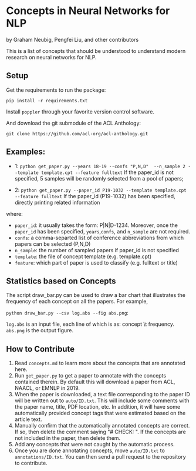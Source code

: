 # Concepts in Neural Networks for NLP
by Graham Neubig, Pengfei Liu, and other contributors

This is a list of concepts that should be understood to understand modern research on neural networks for NLP.

## Setup

Get the requirements to run the package:

    pip install -r requirements.txt

Install `poppler` through your favorite version control software.
    
And download the git submodule of the ACL Anthology:

    git clone https://github.com/acl-org/acl-anthology.git


## Examples:

* 1: `python get_paper.py --years 18-19 --confs "P,N,D"  --n_sample 2 --template template.cpt --feature fulltext`
If the paper_id is not specified, 5 samples will be randomly selected from a pool of papers;
 
* 2: `python get_paper.py --paper_id P19-1032 --template template.cpt --feature fulltext`
If the paper_id (P19-1032) has been specified, directly printing related information

where:
* `paper_id`: it usually takes the form: P|N|D-1234. Moreover, once the `paper_id` has been specified, `years`,`confs`, and `n_sample` are not required.
* `confs`: a comma-separted list of conference abbreviations from which papers can be selected (P,N,D)
* `n_sample`: the number of sampled papers if paper_id is not specified
* `template`: the file of concept template (e.g. template.cpt)
* `feature`: which part of paper is used to classify (e.g. fulltext or title)

## Statistics based on Concepts
The script draw_bar.py  can be used to draw a bar chart that illustrates the frequency of each concept on all the papers. For example, 

``python draw_bar.py --csv log.abs --fig abs.png``:

``log.abs`` is an input file, each line of which is as: concept \t frequency.
`abs.png`   is the output figure.

## How to Contribute

1. Read `concepts.md` to learn more about the concepts that are annotated here.
2. Run `get_paper.py` to get a paper to annotate with the concepts contained therein. By default this will download
   a paper from ACL, NAACL, or EMNLP in 2019.
3. When the paper is downloaded, a text file corresponding to the paper ID will be written out to `auto/ID.txt`. This
   will include some comments with the paper name, title, PDF location, etc. In addition, it will have some
   automatically provided concept tags that were estimated based on the article text.
4. Manually confirm that the automatically annotated concepts are correct. If so, then delete the comment saying
   "# CHECK: ". If the concepts are not included in the paper, then delete them.
5. Add any concepts that were not caught by the automatic process.
6. Once you are done annotating concepts, move `auto/ID.txt` to `annotations/ID.txt`. You can then send a pull request
   to the repository to contribute.
